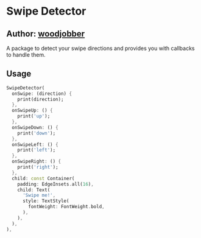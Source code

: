 #  Swipe Detector
## Author: [woodjobber](https://github.com/woodjobber)

A package to detect your swipe directions and provides you with callbacks to handle them.

## Usage

```dart
SwipeDetector(
  onSwipe: (direction) {
    print(direction);
  },
  onSwipeUp: () {
    print('up');
  },
  onSwipeDown: () {
    print('down');
  },
  onSwipeLeft: () {
    print('left');
  },
  onSwipeRight: () {
    print('right');
  },
  child: const Container(
    padding: EdgeInsets.all(16),
    child: Text(
      'Swipe me!',
      style: TextStyle(
        fontWeight: FontWeight.bold,
      ),
    ),
  ),
),
```